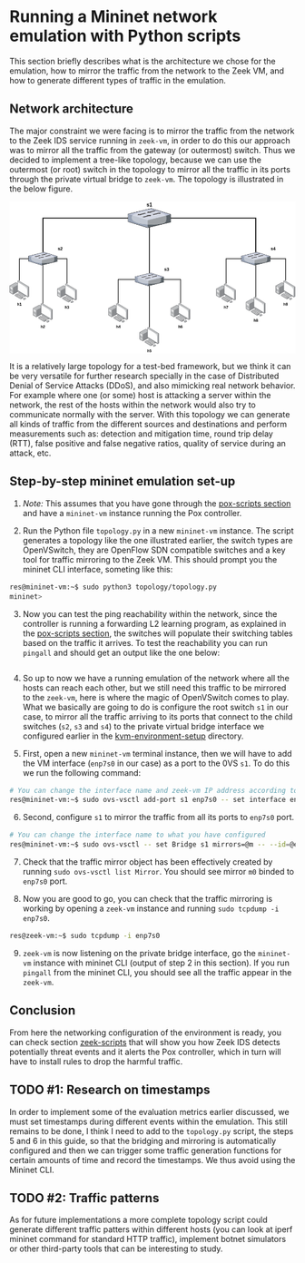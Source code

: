 # Running a Mininet network emulation with Python scripts

This section briefly describes what is the architecture we chose for the emulation, how to mirror the traffic from the network to the Zeek VM, and how to generate different types of traffic in the emulation.

## Network architecture

The major constraint we were facing is to mirror the traffic from the network to the Zeek IDS service running in `zeek-vm`, in order to do this our approach was to mirror all the traffic from the gateway (or outermost) switch. Thus we decided to implement a tree-like topology, because we can use the outermost (or root) switch in the topology to mirror all the traffic in its ports through the private virtual bridge to `zeek-vm`. The topology is illustrated in the below figure.

<img src="img/NetworkTopology.png" width="1000" align="center">

It is a relatively large topology for a test-bed framework, but we think it can be very versatile for further research specially in the case of Distributed Denial of Service Attacks (DDoS), and also mimicking real network behavior. For example where one (or some) host is attacking a server within the network, the rest of the hosts within the network would also try to communicate normally with the server. With this topology we can generate all kinds of traffic from the different sources and destinations and perform measurements such as: detection and mitigation time, round trip delay (RTT), false positive and false negative ratios, quality of service during an attack, etc.

## Step-by-step mininet emulation set-up

1. *Note:* This assumes that you have gone through the [pox-scripts section](../pox-scripts/README.md) and have a `mininet-vm` instance running the Pox controller.

2. Run the Python file `topology.py` in a new `mininet-vm` instance. The script generates a topology like the one illustrated earlier, the switch types are OpenVSwitch, they are OpenFlow SDN compatible switches and a key tool for traffic mirroring to the Zeek VM. This should prompt you the mininet CLI interface, someting like this:
```bash
res@mininet-vm:~$ sudo python3 topology/topology.py
mininet> 
```

3. Now you can test the ping reachability within the network, since the controller is running a forwarding L2 learning program, as explained in the [pox-scripts section](../pox-scripts/README.md), the switches will populate their switching tables based on the traffic it arrives. To test the reachability you can run `pingall` and should get an output like the one below:
```bash

```

4. So up to now we have a running emulation of the network where all the hosts can reach each other, but we still need this traffic to be mirrored to the `zeek-vm`, here is where the magic of OpenVSwitch comes to play. What we basically are going to do is configure the root switch `s1` in our case, to mirror all the traffic arriving to its ports that connect to the child switches (`s2`, `s3` and `s4`) to the private virtual bridge interface we configured earlier in the [kvm-environment-setup](../kvm-enviroment-setup/README.md) directory. 

5. First, open a new `mininet-vm` terminal instance, then we will have to add the VM interface (`enp7s0` in our case) as a port to the 0VS `s1`. To do this we run the following command:
```bash
# You can change the interface name and zeek-vm IP address according to what you have configured
res@mininet-vm:~$ sudo ovs-vsctl add-port s1 enp7s0 -- set interface enp7s0 type=gre options:remote_ip=192.168.100.2 
```

6. Second, configure `s1` to mirror the traffic from all its ports to `enp7s0` port.
```bash
# You can change the interface name to what you have configured
res@mininet-vm:~$ sudo ovs-vsctl -- set Bridge s1 mirrors=@m -- --id=@enp7s0 get Port enp7s0 -- --id=@m create Mirror name=zeekMirror select-all=true output-port=@enp7s0
```

7. Check that the traffic mirror object has been effectively created by running `sudo ovs-vsctl list Mirror`. You should see mirror `m0` binded to `enp7s0` port.

8. Now you are good to go, you can check that the traffic mirroring is working by opening a `zeek-vm` instance and running `sudo tcpdump -i enp7s0`.
```bash
res@zeek-vm:~$ sudo tcpdump -i enp7s0
```

9. `zeek-vm` is now listening on the private bridge interface, go the `mininet-vm` instance with mininet CLI (output of step 2 in this section). If you run `pingall` from the mininet CLI, you should see all the traffic appear in the `zeek-vm`.

## Conclusion

From here the networking configuration of the environment is ready, you can check section [zeek-scripts](../zeek-scripts/README.md) that will show you how Zeek IDS detects potentially threat events and it alerts the Pox controller, which in turn will have to install rules to drop the harmful traffic.


## TODO #1: Research on timestamps
In order to implement some of the evaluation metrics earlier discussed, we must set timestamps during different events within the emulation. This still remains to be done, I think I need to add to the `topology.py` script, the steps 5 and 6 in this guide, so that the bridging and mirroring is automatically configured and then we can trigger some traffic generation functions for certain amounts of time and record the timestamps. We thus avoid using the Mininet CLI.

## TODO #2: Traffic patterns

As for future implementations a more complete topology script could generate different traffic patters within different hosts (you can look at iperf mininet command for standard HTTP traffic), implement botnet simulators or other third-party tools that can be interesting to study.